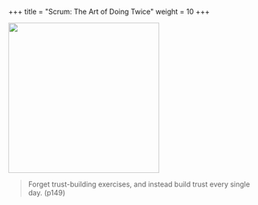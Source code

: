 +++
title = "Scrum: The Art of Doing Twice"
weight = 10
+++

<img src="https://m.media-amazon.com/images/I/71FvcrGqxHL._AC_UF894,1000_QL80_.jpg" width="300">
<br>

> Forget trust-building exercises, and instead build trust every single day. (p149)
